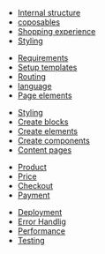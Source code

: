 <SwagLandingCardList>
    <template #title>Highlights</template>
        <template #description>
                Shopware, frontends serve as the visible and interactive part of your online store that customers see and interact with. Frontends play a crucial role in presenting your products, content, and overall shopping experience to website visitors. Here are the primary functions of frontends in Shopware:
        </template>
        <div class="grid gap-8">
            <div class="grid md:grid-cols-2 gap-8">
                <SwagCardSummary icon="shopping-cart">
                    <template #title>Framework</template>
                    <ul>
                        <li><a href="https://frontends.shopware.com/framework/internal-structure.html">Internal structure</a></li>
                        <li><a href="https://frontends.shopware.com/framework/composables.html">coposables</a></li>
                        <li><a href="https://frontends.shopware.com/framework/shopping-experiences.html">Shopping experience</a></li>
                        <li><a href="https://frontends.shopware.com/framework/styling.html">Styling</a></li>
                    </ul>
                </SwagCardSummary>
                <SwagCardSummary icon="storefront">
                    <template #title>Build and configure</template>
                    <ul>
                        <li><a href="https://frontends.shopware.com/framework/requirements.html">Requirements</a></li>
                        <li><a href="https://frontends.shopware.com/getting-started/templates.html">Setup templates</a></li>
                        <li><a href="https://frontends.shopware.com/getting-started/routing.html">Routing</a></li>
                        <li><a href="https://frontends.shopware.com/getting-started/languages.html">language</a></li>
                        <li><a href="https://frontends.shopware.com/getting-started/page-elements/">Page elements</a></li>
                    </ul>
                </SwagCardSummary>
            </div>
        <div class="grid md:grid-cols-3 gap-8">
            <SwagCardSummary icon="Style">
                <template #title>Styling</template>
                <ul>
                    <li><a href="https://frontends.shopware.com/framework/styling.html">Styling</a></li>
                    <li><a href="https://frontends.shopware.com/getting-started/cms/">Create blocks</a></li>
                    <li><a href="https://frontends.shopware.com/getting-started/cms/">Create elements</a></li>
                    <li><a href="https://frontends.shopware.com/getting-started/cms/">Create components</a></li>
                    <li><a href="https://frontends.shopware.com/getting-started/cms/">Content pages</a></li>
                </ul>
            </SwagCardSummary>
            <SwagCardSummary icon="inventory">
                <template #title>E-commerce</template>
                <ul>
                    <li><a href="https://frontends.shopware.com/getting-started/e-commerce/product-listing.html">Product</a></li>
                    <li><a href="https://frontends.shopware.com/getting-started/e-commerce/prices.html">Price</a></li>
                    <li><a href="https://frontends.shopware.com/getting-started/e-commerce/checkout.html">Checkout</a></li>
                    <li><a href="https://frontends.shopware.com/getting-started/e-commerce/payments.html">Payment</a></li>
                </ul>
            </SwagCardSummary>
            <SwagCardSummary icon="crossselling">
                <template #title>Operations</template>
                <ul>
                    <li><a href="https://frontends.shopware.com/best-practices/deployment.html">Deployment</a></li>
                    <li><a href="https://frontends.shopware.com/best-practices/error-handling.html">Error Handlig</a></li>
                    <li><a href="https://frontends.shopware.com/best-practices/performance.html">Performance</a></li>
                    <li><a href="https://frontends.shopware.com/best-practices/testing.html">Testing</a></li>
                </ul>
            </SwagCardSummary>
        </div>
    </div>
</SwagLandingCardList>